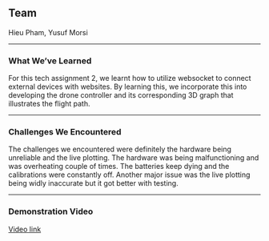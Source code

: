 ## Team
Hieu Pham, Yusuf Morsi
____
### What We’ve Learned
For this tech assignment 2, we learnt how to utilize websocket to connect external devices with websites. By learning this, we incorporate this into developing the drone controller and its corresponding 3D graph that illustrates the flight path.
____
### Challenges We Encountered
The challenges we encountered were definitely the hardware being unreliable and the live plotting. The hardware was being malfunctioning and was overheating couple of times. The batteries keep dying and the calibrations were constantly off. Another major issue was the live plotting being widly inaccurate but it got better with testing.
____
### Demonstration Video

[Video link](https://youtu.be/r0apwNm6-bI)
